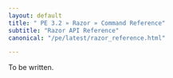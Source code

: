 ```yaml
---
layout: default
title: " PE 3.2 » Razor » Command Reference"
subtitle: "Razor API Reference"
canonical: "/pe/latest/razor_reference.html"

---
```

To be written.